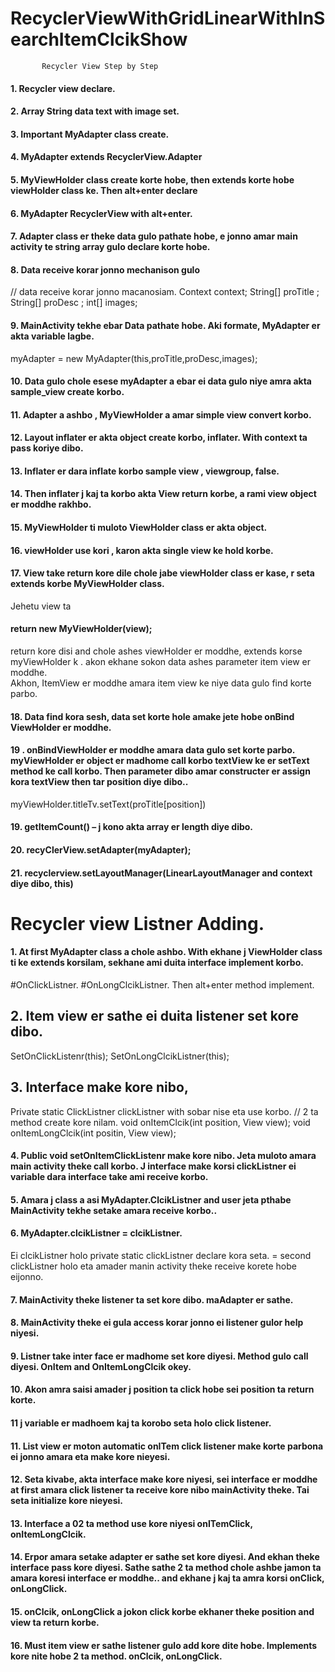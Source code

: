 # RecyclerViewWithGridLinearWithInSearchItemClcikShow

           Recycler View Step by Step
#### 1.	Recycler view declare.

#### 2.	Array String data text with image set.

#### 3.	Important MyAdapter class create.

#### 4.	MyAdapter extends RecyclerView.Adapter<MyViewHolder>

#### 5.	MyViewHolder class create korte hobe, then extends korte hobe viewHolder class ke. Then alt+enter declare

#### 6.	MyAdapter RecyclerView with alt+enter.

#### 7.	Adapter class er theke data gulo pathate hobe, e jonno amar main activity te string array gulo declare korte hobe.
#### 8.	Data receive korar jonno mechanison gulo 
// data receive korar jonno macanosiam.
Context context;
String[] proTitle ;
String[] proDesc ;
int[] images;

#### 9.	MainActivity  tekhe  ebar Data  pathate  hobe. Aki formate, MyAdapter er akta variable lagbe. 

myAdapter = new MyAdapter(this,proTitle,proDesc,images);


#### 10.	Data gulo chole esese myAdapter a ebar ei data gulo niye amra akta sample_view create korbo.

#### 11.	 Adapter a ashbo , MyViewHolder a amar simple view convert korbo.

#### 12.	Layout inflater er akta object create korbo, inflater.  With context ta pass koriye dibo.

#### 13.	Inflater er dara inflate korbo sample view , viewgroup, false.

#### 14.	Then inflater j kaj ta korbo akta View return korbe, a rami view object er moddhe rakhbo.

#### 15.	MyViewHolder ti muloto ViewHolder class er akta object.

#### 16.	viewHolder use kori , karon akta single view ke hold korbe.  

#### 17.	View take return kore dile chole jabe  viewHolder class er kase, r seta extends korbe MyViewHolder class.

Jehetu view ta 

####  return new MyViewHolder(view);

 return kore disi and chole ashes viewHolder er moddhe,  extends korse myViewHolder k . akon ekhane sokon data ashes parameter item view er moddhe.  
Akhon, ItemView er moddhe amara item view ke niye data gulo find korte parbo.

#### 18.	Data find kora sesh, data set korte hole amake jete hobe onBind ViewHolder er moddhe.

#### 19 .  onBindViewHolder er moddhe amara data gulo set korte parbo.   myViewHolder er object er madhome  call korbo textView ke er setText method ke call korbo. Then parameter dibo amar constructer er assign kora textView then tar position diye dibo.. 

myViewHolder.titleTv.setText(proTitle[position]) 

#### 19.	getItemCount() – j kono akta array er length diye dibo.

#### 20.	recyClerView.setAdapter(myAdapter);

#### 21.	recyclerview.setLayoutManager(LinearLayoutManager and context diye dibo, this)

# Recycler view Listner Adding.

#### 1.	At first MyAdapter class a chole ashbo. With ekhane j ViewHolder class ti ke extends korsilam, sekhane ami duita interface implement korbo. 
#OnClickListner.
#OnLongClcikListner.
Then alt+enter method implement.

## 2.	Item view er sathe ei duita listener set kore dibo. 
 SetOnClickListenr(this);
SetOnLongClcikListner(this);

## 3.	Interface make kore nibo, 
Private static ClickListner clickListner with sobar nise eta use korbo.
// 2 ta method create kore nilam.
void onItemClcik(int position, View view);
void onItemLongClcik(int positin, View view);


#### 4.	Public void setOnItemClickListenr make kore nibo. Jeta muloto amara main activity theke call korbo. J interface make korsi clickListner ei variable dara interface take ami receive korbo.

#### 5.	Amara j class a asi MyAdapter.ClcikListner and user jeta pthabe MainActivity tekhe setake amara receive korbo..

#### 6.	MyAdapter.clcikListner = clcikListner. 
Ei clcikListner holo private static clickListner declare kora seta. = second clickListner holo eta amader manin activity theke receive korete hobe eijonno.

#### 7.	MainActivity theke listener ta set kore dibo. maAdapter er sathe.
#### 8.	MainActivity theke ei gula access korar jonno ei listener gulor help niyesi.
#### 9.	Listner take inter face er madhome set kore diyesi. Method gulo call diyesi. OnItem and OnItemLongClcik okey.

#### 10.	Akon amra saisi amader j position ta click hobe sei position ta return korte.
#### 11 j variable er madhoem kaj ta korobo seta holo click listener.

#### 11.	List view er moton automatic onITem click listener make korte parbona ei jonno amara eta make kore nieyesi. 

#### 12.	 Seta kivabe, akta interface make kore niyesi, sei interface er moddhe at first amara click listener ta receive kore nibo mainActivity theke. Tai seta initialize kore nieyesi. 

#### 13.	Interface a 02 ta method use kore niyesi onITemClick, onItemLongClcik. 

#### 14.	Erpor amara setake adapter er sathe set kore diyesi. And ekhan theke interface pass kore diyesi. Sathe sathe 2 ta method chole ashbe jamon ta amara koresi interface er moddhe..   and ekhane j kaj ta amra korsi onClick, onLongClick.  

#### 15.	 onClcik, onLongClick a jokon click korbe ekhaner theke position and view ta return korbe.

#### 16.	Must item view er sathe listener gulo add kore dite hobe. Implements kore nite hobe 2 ta method. onClcik, onLongClick.
